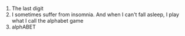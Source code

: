 1. The last digit
2. I sometimes suffer from insomnia. And when I can't fall asleep, I play what I call the alphabet game
3. alphABET
